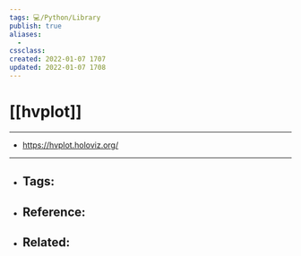 ```yaml
---
tags: 💻️/Python/Library
publish: true
aliases:
  - 
cssclass: 
created: 2022-01-07 1707
updated: 2022-01-07 1708
---
```


# [[hvplot]]

---

- <https://hvplot.holoviz.org/>

---

- Tags: 
	- 
- Reference:
	- 
- Related:
	- 
